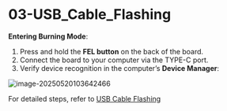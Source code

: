 # 03-USB_Cable_Flashing


**Entering Burning Mode**:  
1. Press and hold the **FEL button** on the back of the board.  
2. Connect the board to your computer via the TYPE-C port.  
3. Verify device recognition in the computer’s **Device Manager**:  

![image-20250520103642466](http://tanzhtanzh.oss-cn-shenzhen.aliyuncs.com/img/image-20250520103642466.png)  

For detailed steps, refer to [USB Cable Flashing](..\..\..\common\en\allwinner_burnning\USB_Cable_Flashing.md)  


